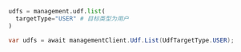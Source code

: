 ```python
udfs = management.udf.list(
  targetType="USER" # 目标类型为用户
)
```

```csharp
var udfs = await managementClient.Udf.List(UdfTargetType.USER);
```
